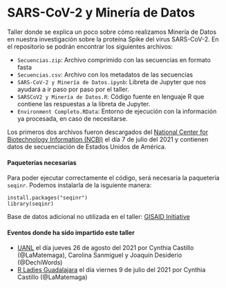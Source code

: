# SARS-CoV-2 y Minería de Datos

Taller donde se explica un poco sobre cómo realizamos Minería de Datos en nuestra investigación sobre la proteína Spike del virus SARS-CoV-2. En el repositorio se podrán encontrar los siguientes archivos:
- `Secuencias.zip`: Archivo comprimido con las secuencias en formato fasta
- `Secuencias.csv`: Archivo con los metadatos de las secuencias
- `SARS-CoV-2 y Minería de Datos.ipynb`: Libreta de Jupyter que nos ayudará a ir paso por paso por el taller.
- `SARSCoV2 y Minería de Datos.R`: Código fuente en lenguaje R que contiene las respuestas a la libreta de Jupyter.
- `Environment Completo.RData`: Entorno de ejecución con la información ya procesada, en caso de necesitarse.


Los primeros dos archivos fueron descargados del [National Center for Biotechnology Information (NCBI)](https://www.ncbi.nlm.nih.gov/labs/virus/vssi/#/virus?SeqType_s=Protein&VirusLineage_ss=Wuhan%20seafood%20market%20pneumonia%20virus,%20taxid:2697049&SLen_i=1273%20TO%201273&Completeness_s=complete&HostLineage_ss=Homo%20sapiens%20(human),%20taxid:9606) el día 7 de julio del 2021 y contienen datos de secuenciación de Estados Unidos de América.


#### Paqueterías necesarias

Para poder ejecutar correctamente el código, será necesaria la paquetería `seqinr`. Podemos instalarla de la isguiente manera:
```
install.packages("seqinr")
library(seqinr)
```

Base de datos adicional no utilizada en el taller: [GISAID Initiative](https://www.gisaid.org/)


#### Eventos donde ha sido impartido este taller
- [UANL](https://www.uanl.mx/eventos/catedra-cedillo/) el día jueves 26 de agosto del 2021 por Cynthia Castillo (@LaMatemaga), Carolina Sanmiguel y Joaquín Desiderio (@DechiWords)
- [R Ladies Guadalajara](https://www.meetup.com/es-ES/rladies-guadalajara/events/279129632/) el día viernes 9 de julio del 2021 por Cynthia Castillo (@LaMatemaga)
